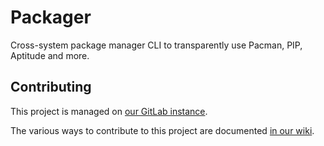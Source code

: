 # Packager

Cross-system package manager CLI to transparently use Pacman, PIP, Aptitude and more.

## Contributing

This project is managed on [our GitLab instance](https://gitlab.com/opensavvy/packager).

The various ways to contribute to this project are documented [in our wiki](https://gitlab.com/opensavvy/wiki).
